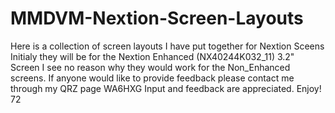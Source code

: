 # MMDVM-Nextion-Screen-Layouts
Here is a collection of screen layouts I have put together for Nextion Sceens
Initialy they will be for the Nextion Enhanced (NX40244K032_11) 3.2" Screen
I see no reason why they would work for the Non_Enhanced screens.
If anyone would like to provide feedback please contact me through my QRZ page WA6HXG
Input and feedback are appreciated.
Enjoy!
72
